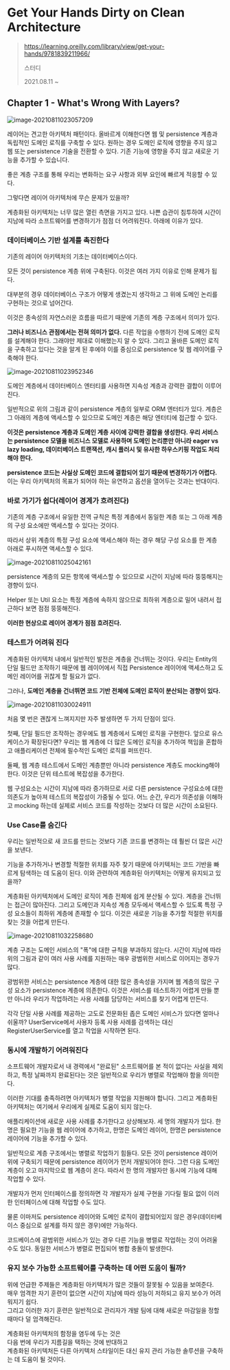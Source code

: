 # Get Your Hands Dirty on Clean Architecture

> https://learning.oreilly.com/library/view/get-your-hands/9781839211966/
>
> 스터디
>
> 2021.08.11 ~ 

## Chapter 1 - What's Wrong With Layers?

![image-20210811023057209](./img/01.png)

레이어는 견고한 아키텍처 패턴이다. 올바르게 이해한다면 웹 및 persistence 계층과 독립적인 도메인 로직를 구축할 수 있다. 원하는 경우 도메인 로직에 영향을 주지 않고 웹 또는 persistence 기술을 전환할 수 있다. 기존 기능에 영향을 주지 않고 새로운 기능을 추가할 수 있습니다.

좋은 계층 구조를 통해 우리는 변화하는 요구 사항과 외부 요인에 빠르게 적응할 수 있다.

그렇다면 레이어 아키텍처에 무슨 문제가 있을까?

계층화된 아키텍처는 너무 많은 열린 측면을 가지고 있다. 나쁜 습관이 침투하여 시간이 지남에 따라 소프트웨어를 변경하기가 점점 더 어려워진다. 아래에 이유가 있다.

### 데이터베이스 기반 설계를 촉진한다

기존의 레이어 아키텍처의 기초는 데이터베이스이다.

모든 것이 persistence 계층 위에 구축된다. 이것은 여러 가지 이유로 인해 문제가 됩다.

대부분의 경우 데이터베이스 구조가 어떻게 생겼는지 생각하고 그 위에 도메인 논리를 구현하는 것으로 넘어간다.

이것은 종속성의 자연스러운 흐름을 따르기 때문에 기존의 계층 구조에서 의미가 있다.

**그러나 비즈니스 관점에서는 전혀 의미가 없다.** 다른 작업을 수행하기 전에 도메인 로직를 설계해야 한다. 그래야만 제대로 이해했는지 알 수 있다. 그리고 올바른 도메인 로직을 구축하고 있다는 것을 알게 된 후에야 이를 중심으로 persistence 및 웹 레이어를 구축해야 한다.

![image-20210811023952346](./img/02.png)

도메인 계층에서 데이터베이스 엔터티를 사용하면 지속성 계층과 강력한 결합이 이루어진다.

일반적으로 위의 그림과 같이 persistence 계층의 일부로 ORM 엔터티가 있다. 계층은 그 아래의 계층에 액세스할 수 있으므로 도메인 계층은 해당 엔터티에 접근할 수 있다.

**이것은 persistence 계층과 도메인 계층 사이에 강력한 결합을 생성한다. 우리 서비스는 persistence 모델을 비즈니스 모델로 사용하며 도메인 논리뿐만 아니라 eager vs lazy loading, 데이터베이스 트랜잭션, 캐시 플러시 및 유사한 하우스키핑 작업도 처리해야 한다.**

**persistence 코드는 사실상 도메인 코드에 결합되어 있기 때문에 변경하기가 어렵다.** 이는 우리 아키텍처의 목표가 되어야 하는 유연하고 옵션을 열어두는 것과는 반대이다.

### 바로 가기가 쉽다(레이어 경계가 흐려진다)

기존의 계층 구조에서 유일한 전역 규칙은 특정 계층에서 동일한 계층 또는 그 아래 계층의 구성 요소에만 액세스할 수 있다는 것이다.

따라서 상위 계층의 특정 구성 요소에 액세스해야 하는 경우 해당 구성 요소를 한 계층 아래로 푸시하면 액세스할 수 있다.

![image-20210811025042161](./img/03.png)

persistence 계층의 모든 항목에 액세스할 수 있으므로 시간이 지남에 따라 뚱뚱해지는 경향이 있다.

Helper 또는 Util 요소는 특정 계층에 속하지 않으므로 최하위 계층으로 밀어 내려서 접근하다 보면 점점 뚱뚱해진다.

**이러한 현상으로 레이어 경계가 점점 흐려진다.**

### 테스트가 어려워 진다

계층화된 아키텍처 내에서 일반적인 발전은 계층을 건너뛰는 것이다. 우리는 Entity의 단일 필드만 조작하기 때문에 웹 레이어에서 직접 Persistence 레이어에 액세스하고 도메인 레이어를 귀찮게 할 필요가 없다.

그러나, **도메인 계층을 건너뛰면 코드 기반 전체에 도메인 로직이 분산되는 경향이 있다.**

![image-20210811030024911](./img/04.png)

처음 몇 번은 괜찮게 느껴지지만 자주 발생하면 두 가지 단점이 있다.

첫째, 단일 필드만 조작하는 경우에도 웹 계층에서 도메인 로직을 구현한다. 앞으로 유스케이스가 확장된다면? 우리는 웹 계층에 더 많은 도메인 로직을 추가하여 책임을 혼합하고 애플리케이션 전체에 필수적인 도메인 로직를 퍼뜨린다.

둘째, 웹 계층 테스트에서 도메인 계층뿐만 아니라 persistence 계층도 mocking해야 한다. 이것은 단위 테스트에 복잡성을 추가한다.

웹 구성요소는 시간이 지남에 따라 증가하므로 서로 다른 persistence 구성요소에 대한 의존도가 높아져 테스트의 복잡성이 가중될 수 있다. 어느 순간, 우리가 의존성을 이해하고 mocking 하는데 실제로 서비스 코드를 작성하는 것보다 더 많은 시간이 소요된다. 

### Use Case를 숨긴다

우리는 일반적으로 새 코드를 만드는 것보다 기존 코드를 변경하는 데 훨씬 더 많은 시간을 보낸다.

기능을 추가하거나 변경할 적절한 위치를 자주 찾기 때문에 아키텍처는 코드 기반을 빠르게 탐색하는 데 도움이 된다. 이와 관련하여 계층화된 아키텍처는 어떻게 유지되고 있을까?

계층화된 아키텍처에서 도메인 로직이 계층 전체에 쉽게 분산될 수 있다. 계층을 건너뛰는 접근이 많아진다. 그리고 도메인과 지속성 계층 모두에서 액세스할 수 있도록 특정 구성 요소들이 최하위 계층에 존재할 수 있다. 이것은 새로운 기능을 추가할 적절한 위치를 찾는 것을 어렵게 만든다.

![image-20210811032258680](./img/05.png)

계층 구조는 도메인 서비스의 "폭"에 대한 규칙을 부과하지 않는다. 시간이 지남에 따라 위의 그림과 같이 여러 사용 사례를 지원하는 매우 광범위한 서비스로 이어지는 경우가 많다.

광범위한 서비스는 persistence 계층에 대한 많은 종속성을 가지며 웹 계층의 많은 구성 요소가 persistence 계층에 의존한다. 이것은 서비스를 테스트하기 어렵게 만들 뿐만 아니라 우리가 작업하려는 사용 사례를 담당하는 서비스를 찾기 어렵게 만든다.

각각 단일 사용 사례를 제공하는 고도로 전문화된 좁은 도메인 서비스가 있다면 얼마나 쉬울까? UserService에서 사용자 등록 사용 사례를 검색하는 대신 RegisterUserService를 열고 작업을 시작하면 된다.

### 동시에 개발하기 어려워진다

소프트웨어 개발자로서 내 경력에서 "완료된" 소프트웨어를 본 적이 없다는 사실을 제외하고, 특정 날짜까지 완료된다는 것은 일반적으로 우리가 병렬로 작업해야 함을 의미한다.

이러한 기대를 충족하려면 아키텍처가 병렬 작업을 지원해야 합니다. 그리고 계층화된 아키텍처는 여기에서 우리에게 실제로 도움이 되지 않는다.

애플리케이션에 새로운 사용 사례를 추가한다고 상상해보자. 세 명의 개발자가 있다. 한명은 필요한 기능을 웹 레이어에 추가하고, 한명은 도메인 레이어, 한명은 persistence 레이어에 기능을 추가할 수 있다.

일반적으로 계층 구조에서는 병렬로 작업하기 힘들다. 모든 것이 persistence 레이어 위에 구축되기 때문에 persistence 레이어가 먼저 개발되어야 한다. 그런 다음 도메인 계층이 오고 마지막으로 웹 계층이 온다. 따라서 한 명의 개발자만 동시에 기능에 대해 작업할 수 있다.

개발자가 먼저 인터페이스를 정의하면 각 개발자가 실제 구현을 기다릴 필요 없이 이러한 인터페이스에 대해 작업할 수도 있다.

물론 이마저도 persistence 레이어와 도메인 로직이 결합되어있지 않은 경우(데이터베이스 중심으로 설계를 하지 않은 경우)에만 가능하다.

코드베이스에 광범위한 서비스가 있는 경우 다른 기능을 병렬로 작업하는 것이 어려울 수도 있다. 동일한 서비스가 병렬로 편집되어 병합 충돌이 발생한다.

### 유지 보수 가능한 소프트웨어를 구축하는 데 어떤 도움이 될까?

위에 언급한 주제들은 계층화된 아키텍처가 많은 것들이 잘못될 수 있음을 보여준다.  
매우 엄격한 자기 훈련이 없으면 시간이 지남에 따라 성능이 저하되고 유지 보수가 어려워지기 쉽다.  
그리고 이러한 자기 훈련은 일반적으로 관리자가 개발 팀에 대해 새로운 마감일을 정할 때마다 덜 엄격해진다.

계층화된 아키텍처의 함정을 염두에 두는 것은  
다음 번에 우리가 지름길을 택하는 것에 반대하고  
계층화된 아키텍처든 다른 아키텍처 스타일이든 대신 유지 관리 가능한 솔루션을 구축하는 데 도움이 될 것이다.

